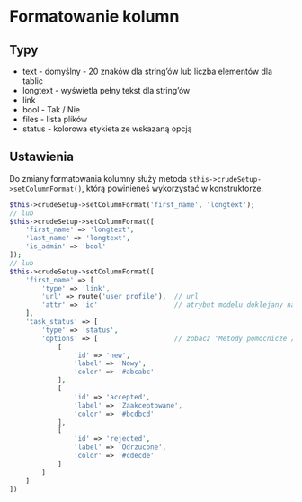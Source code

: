 Formatowanie kolumn
===

## Typy

* text - domyślny - 20 znaków dla string’ów lub liczba elementów dla tablic
* longtext - wyświetla pełny tekst dla string’ów
* link
* bool - Tak / Nie
* files - lista plików
* status - kolorowa etykieta ze wskazaną opcją

## Ustawienia

Do zmiany formatowania kolumny służy metoda `$this->crudeSetup->setColumnFormat()`, którą powinieneś wykorzystać w konstruktorze.

```php
$this->crudeSetup->setColumnFormat('first_name', 'longtext');
// lub
$this->crudeSetup->setColumnFormat([
    'first_name' => 'longtext',
    'last_name' => 'longtext',
    'is_admin' => 'bool'
]);
// lub
$this->crudeSetup->setColumnFormat([
    'first_name' => [
        'type' => 'link',
        'url' => route('user_profile'),  // url
        'attr' => 'id'                   // atrybut modelu doklejany na końcu adresu
    ],
    'task_status' => [
        'type' => 'status',
        'options' => [                   // zobacz 'Metody pomocnicze / Options'
            [
                'id' => 'new',
                'label' => 'Nowy',
                'color' => '#abcabc'
            ],
            [
                'id' => 'accepted',
                'label' => 'Zaakceptowane',
                'color' => '#bcdbcd'
            ],
            [
                'id' => 'rejected',
                'label' => 'Odrzucone',
                'color' => '#cdecde'
            ]
        ]
    ]
])
```
